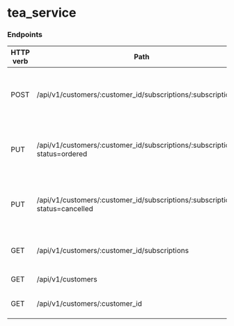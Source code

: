 # tea_service


### Endpoints

HTTP verb   | Path                                                          | Use
------------|---------------------------------------------------------------|-------------------------------------------
POST        | /api/v1/customers/:customer_id/subscriptions/:subscription_id | Subscribe a customer to a tea subscription, and create a subscription
PUT         | /api/v1/customers/:customer_id/subscriptions/:subscription_id?status=ordered | Update a customer's tea subscription status to ordered)
PUT         | /api/v1/customers/:customer_id/subscriptions/:subscription_id?status=cancelled | Update a customer's tea subscription status to cancelled)
GET         | /api/v1/customers/:customer_id/subscriptions                 | See customer's total subscriptions
GET         | /api/v1/customers                                            | View all customer's
GET         | /api/v1/customers/:customer_id                               | View one customer's info
